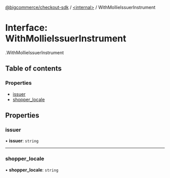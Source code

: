 [@bigcommerce/checkout-sdk](../README.md) / [<internal\>](../modules/internal_.md) / WithMollieIssuerInstrument

# Interface: WithMollieIssuerInstrument

[<internal>](../modules/internal_.md).WithMollieIssuerInstrument

## Table of contents

### Properties

- [issuer](internal_.WithMollieIssuerInstrument.md#issuer)
- [shopper\_locale](internal_.WithMollieIssuerInstrument.md#shopper_locale)

## Properties

### issuer

• **issuer**: `string`

___

### shopper\_locale

• **shopper\_locale**: `string`
